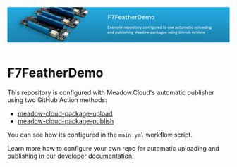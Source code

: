 <img src="Design/wildernesslabs-meadow-f7featherdemo.jpg" style="margin-bottom:10px" />

# F7FeatherDemo

This repository is configured with Meadow.Cloud's automatic publisher using two GitHub Action methods:

- [meadow-cloud-package-upload](https://github.com/WildernessLabs/meadow-cloud-package-upload)
- [meadow-cloud-package-publish](https://github.com/WildernessLabs/meadow-cloud-package-publish)

You can see how its configured in the `main.yml` workflow script.

Learn more how to configure your own repo for automatic uploading and publishing in our [developer documentation](https://developer.wildernesslabs.co/Meadow/Meadow.Cloud/CI_CD/).